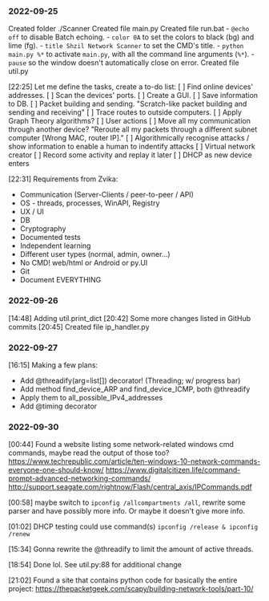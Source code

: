 ### 2022-09-25
Created folder ./Scanner
Created file main.py
Created file run.bat
    - `@echo off` to disable Batch echoing.
    - `color 0A` to set the colors to black (bg) and lime (fg).
    - `title Shzil Network Scanner` to set the CMD's title.
    - `python main.py %*` to activate `main.py`, with all the command line arguments (`%*`).
    - `pause` so the window doesn't automatically close on error.
Created file util.py

[22:25] Let me define the tasks, create a to-do list:
[ ] Find online devices' addresses.
[ ] Scan the devices' ports.
[ ] Create a GUI.
[ ] Save information to DB.
[ ] Packet building and sending. "Scratch-like packet building and sending and receiving"
[ ] Trace routes to outside computers.
[ ] Apply Graph Theory algorithms?
[ ] User actions
[ ] Move all my communication through another device? "Reroute all my packets through a different subnet computer [Wrong MAC, router IP]."
[ ] Algorithmically recognise attacks / show information to enable a human to indentify attacks
[ ] Virtual network creator
[ ] Record some activity and replay it later
[ ] DHCP as new device enters

[22:31] Requirements from Zvika:
- Communication (Server-Clients / peer-to-peer / API)
- OS - threads, processes, WinAPI, Registry
- UX / UI
- DB
- Cryptography
- Documented tests
- Independent learning
- Different user types (normal, admin, owner...)
- No CMD! web/html or Android or py.UI
- Git
- Document EVERYTHING

### 2022-09-26
[14:48] Adding util.print_dict
[20:42] Some more changes listed in GitHub commits
[20:45] Created file ip_handler.py

### 2022-09-27
[16:15] Making a few plans:
- Add @threadify(arg=list[]) decorator! (Threading; w/ progress bar)
- Add method find_device_ARP and find_device_ICMP, both @threadify
- Apply them to all_possible_IPv4_addresses
- Add @timing decorator

### 2022-09-30
[00:44] Found a website listing some network-related windows cmd commands,
maybe read the output of those too?
https://www.techrepublic.com/article/ten-windows-10-network-commands-everyone-one-should-know/
https://www.digitalcitizen.life/command-prompt-advanced-networking-commands/
http://support.seagate.com/rightnow/Flash/central_axis/IPCommands.pdf

[00:58] maybe switch to `ipconfig /allcompartments /all`, rewrite some parser and have possibly more info. Or maybe it doesn't give more info.

[01:02] DHCP testing could use command(s) `ipconfig /release & ipconfig /renew`

[15:34] Gonna rewrite the @threadify to limit the amount of active threads.

[18:54] Done lol. See util.py:88 for additional change

[21:02] Found a site that contains python code for basically the entire project: 
https://thepacketgeek.com/scapy/building-network-tools/part-10/
